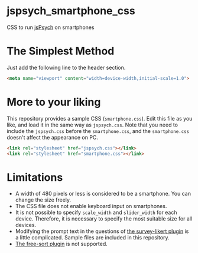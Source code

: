 # jspsych_smartphone_css
CSS to run [jsPsych](https://www.jspsych.org/v8/) on smartphones

# The Simplest Method

Just add the following line to the header section.

```html
<meta name="viewport" content="width=device-width,initial-scale=1.0">
```

# More to your liking

This repository provides a sample CSS (`smartphone.css`). Edit this file as you like, and load it in the same way as `jspsych.css`. Note that you need to include the `jspsych.css` before the `smartphone.css`, and the `smartphone.css` doesn't affect the appearance on PC.

```html
<link rel="stylesheet" href="jspsych.css"></link>
<link rel="stylesheet" href="smartphone.css"></link>
```

# Limitations

- A width of 480 pixels or less is considered to be a smartphone. You can change the size freely.
- The CSS file does not enable keyboard input on smartphones.
- It is not possible to specify `scale_width` and `slider_width` for each device. Therefore, it is necessary to specify the most suitable size for all devices.
- Modifying the prompt text in the questions of [the survey-likert plugin](https://www.jspsych.org/v8/plugins/survey-likert/) is a little complicated. Sample files are included in this repository.
- [The free-sort plugin](https://www.jspsych.org/v8/plugins/free-sort/) is not supported.
